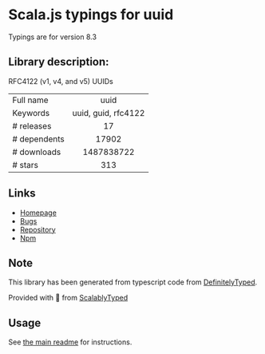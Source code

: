 
# Scala.js typings for uuid

Typings are for version 8.3

## Library description:
RFC4122 (v1, v4, and v5) UUIDs

|                    |                 |
| ------------------ | :-------------: |
| Full name          | uuid |
| Keywords           | uuid, guid, rfc4122 |
| # releases         | 17 |
| # dependents       | 17902 |
| # downloads        | 1487838722 |
| # stars            | 313 |

## Links
- [Homepage](https://github.com/uuidjs/uuid#readme)
- [Bugs](https://github.com/uuidjs/uuid/issues)
- [Repository](https://github.com/uuidjs/uuid)
- [Npm](https://www.npmjs.com/package/uuid)
    


## Note
This library has been generated from typescript code from [DefinitelyTyped](https://definitelytyped.org).

Provided with :purple_heart: from [ScalablyTyped](https://github.com/oyvindberg/ScalablyTyped)

## Usage
See [the main readme](../../readme.md) for instructions.



